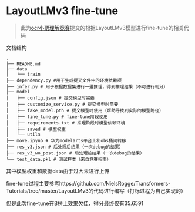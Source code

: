 # LayoutLMv3 fine-tune
> 此为[ocr小票理解竞赛](https://competition.huaweicloud.com/information/1000041696/introduction)提交的根据LayoutLMv3模型进行fine-tune的相关代码

文档结构
```
.
├── README.md
├── data
│   └── train
├── dependency.py #用于生成提交文件中的环境依赖项
├── infer.py # 用于根据数据集进行一遍推理，得到推理结果（不可进行判分）
├── model
│   ├── config.json # 提交模型时需要
│   ├── customize_service.py # 提交模型时需要
│   ├── fake_model.pth # 提交模型时使用（帮助寻找到实际的模型路径）
│   ├── fine_tune.py # fine-tune阶段使用
│   ├── requirements.txt # 推理阶段时模型依赖环境
│   ├── saved # 模型权重
│   └── utils 
├── move.ipynb # 华为modelarts平台上和obs桶间转移
├── res_v3.json # 后处理后结果（一次debug的结果）
├── res_v3_wo_post.json # 后处理前结果（一次debug的结果）
└── test_data.pkl # 测试样本（来自竞赛指南）
```

其中模型权重和数据data由于过大未进行上传

fine-tune过程主要参考https://github.com/NielsRogge/Transformers-Tutorials/tree/master/LayoutLMv3的代码进行编写（打标过程为自己实现的）

但是此次fine-tune在B榜上效果欠佳，得分最终仅有35.6591